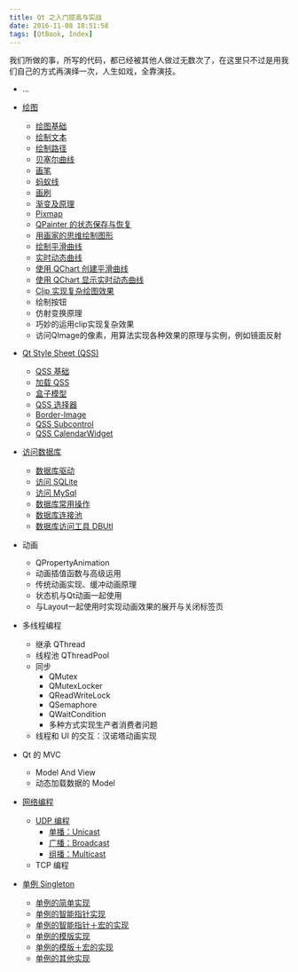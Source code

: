 ```yaml
---
title: Qt 之入门提高与实战
date: 2016-11-08 18:51:58
tags: [QtBook, Index]
---
```


我们所做的事，所写的代码，都已经被其他人做过无数次了，在这里只不过是用我们自己的方式再演绎一次，人生如戏，全靠演技。

<!--more-->

* ...
* [绘图](/qtbook-paint/)
  * [绘图基础](/qtbook-paint-base/)
  * [绘制文本](/qtbook-paint-text/)
  * [绘制路径](/qtbook-paint-path/)
  * [贝塞尔曲线](/qtbook-paint-bezier/)
  * [画笔](/qtbook-paint-pen/)
  * [蚂蚁线](/qtbook-paint-ant/)
  * [画刷](/qtbook-paint-brush/)
  * [渐变及原理](/qtbook-paint-gradient/)
  * [Pixmap](/qtbook-paint-pixmap/)
  * [QPainter 的状态保存与恢复](/qtbook-paint-status/)
  * [用画家的思维绘制图形](/qtbook-paint-artist/)
  * [绘制平滑曲线](/qtbook-paint-smooth-curve/)
  * [实时动态曲线](/qtbook-paint-realtime-curve/)
  * [使用 QChart 创建平滑曲线](/qtbook-paint-smooth-curve-qchart/)
  * [使用 QChart 显示实时动态曲线](/qtbook-paint-realtime-curve-qchart/)
  * [Clip 实现复杂绘图效果](/qtbook-paint-clip/)
  * 绘制按钮
  * 仿射变换原理
  * 巧妙的运用clip实现复杂效果
  * 访问QImage的像素，用算法实现各种效果的原理与实例，例如镜面反射

* [Qt Style Sheet (QSS)](http://qtdebug.com/QSS.html)
  * [QSS 基础](http://qtdebug.com/QSS-Base.html)
  * [加载 QSS](http://qtdebug.com/QSS-Load.html)
  * [盒子模型](http://qtdebug.com/QSS-BoxModel.html)
  * [QSS 选择器](http://qtdebug.com/QSS-Selector.html)
  * [Border-Image](http://qtdebug.com/QSS-BorderImage.html)
  * [QSS Subcontrol](http://qtdebug.com/QSS-Subcontrol.html)
  * [QSS CalendarWidget](http://qtdebug.com/QSS-CalendarWidget.html)

* [访问数据库](/qtbook-db)
  * [数据库驱动](/qtbook-db-driver)
  * [访问 SQLite](/qtbook-db-sqlite)
  * [访问 MySql](/qtbook-db-mysql)
  * [数据库常用操作](/qtbook-db-common)
  * [数据库连接池](/qtbook-db-connection-pool)
  * [数据库访问工具 DBUtl](/qtbook-db-util)

* 动画
  * QPropertyAnimation
  * 动画插值函数与高级运用
  * 传统动画实现、缓冲动画原理
  * 状态机与Qt动画一起使用
  * 与Layout一起使用时实现动画效果的展开与关闭标签页

* 多线程编程
  * 继承 QThread
  * 线程池 QThreadPool
  * 同步
    * QMutex
    * QMutexLocker
    * QReadWriteLock
    * QSemaphore
    * QWaitCondition
    * 多种方式实现生产者消费者问题
  * 线程和 UI 的交互：汉诺塔动画实现

* Qt 的 MVC
  * Model And View
  * 动态加载数据的 Model

* [网络编程](/qtbook-network)
  * [UDP 编程](/qtbook-network-udp)
    * [单播：Unicast](/qtbook-network-udp-unicast)
    * [广播：Broadcast](/qtbook-network-udp-broadcast)
    * [组播：Multicast](/qtbook-network-udp-multicast)
  * TCP 编程

* [单例 Singleton](/qtbook-singleton/)
  * [单例的简单实现](/qtbook-singleton-1-simple)
  * [单例的智能指针实现](/qtbook-singleton-2-auto-pointer)
  * [单例的智能指针＋宏的实现](/qtbook-singleton-3-auto-pointer-macro)
  * [单例的模版实现](/qtbook-singleton-4-template)
  * [单例的模版＋宏的实现](/qtbook-singleton-5-template-macro)
  * [单例的其他实现](/qtbook-singleton-6-other)


